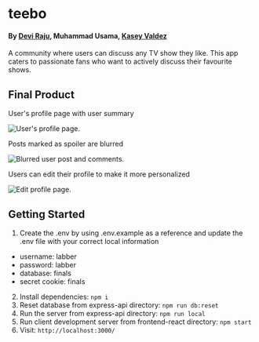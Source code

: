 # teebo

#### By [Devi Raju](https://github.com/DeviRaju27), Muhammad Usama, [Kasey Valdez](https://github.com/kaseyvee)

A community where users can discuss any TV show they like. This app caters to passionate fans who want to actively discuss their favourite shows.

## Final Product

User's profile page with user summary

![User's profile page.](https://github.com/muhammad-usama12/teebo/blob/main/frontend-react/docs/teebo-user-profile.png?raw=true)

Posts marked as spoiler are blurred

![Blurred user post and comments.](https://github.com/muhammad-usama12/teebo/blob/main/frontend-react/docs/teebo-spoiler-with-comments.png?raw=true)

Users can edit their profile to make it more personalized

![Edit profile page.](https://github.com/muhammad-usama12/teebo/blob/main/frontend-react/docs/teebo-edit-profile.png?raw=true)

## Getting Started

1. Create the .env by using .env.example as a reference and update the .env file with your correct local information

- username: labber
- password: labber
- database: finals
- secret cookie: finals

2. Install dependencies: `npm i`
3. Reset database from express-api directory: `npm run db:reset`
4. Run the server from express-api directory: `npm run local`
5. Run client development server from frontend-react directory: `npm start`
6. Visit: `http://localhost:3000/`
